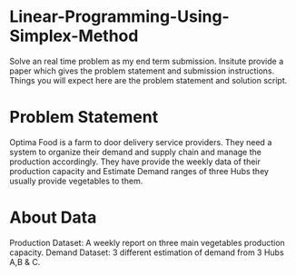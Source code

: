 # Linear-Programming-Using-Simplex-Method
Solve an real time problem as my end term submission. 
Insitute provide a paper which gives the problem statement and submission instructions. Things you will expect here are the problem statement and solution script.

# Problem Statement 
  Optima Food is a farm to door delivery service providers. They need a system to organize their demand and supply chain and manage the production accordingly. 
  They have provide the weekly data of their production capacity and Estimate Demand ranges of three Hubs they usually provide vegetables to them.

# About Data
  Production Dataset: A weekly report on three main vegetables production capacity.
  Demand Dataset: 3 different estimation of demand from 3 Hubs A,B & C. 
